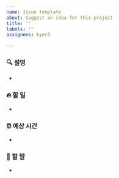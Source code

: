 ```yaml
---
name: Issue template
about: Suggest an idea for this project
title: ''
labels: ''
assignees: kyer5

---
```


### 🔍 설명
-

### 🔥 할 일
-

### ⏰ 예상 시간
-

### 🐴 할 말
-
